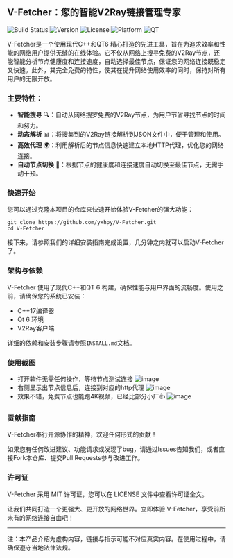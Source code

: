 ## V-Fetcher：您的智能V2Ray链接管理专家

![Build Status](https://img.shields.io/badge/build-passing-brightgreen)
![Version](https://img.shields.io/badge/version-1.0.1-blue)
![License](https://img.shields.io/badge/license-MIT-green)
![Platform](https://img.shields.io/badge/platform-%20Windows%20-lightgrey)
![QT](https://img.shields.io/badge/QT-6.x-blue)

V-Fetcher是一个使用现代C++和QT6 精心打造的先进工具，旨在为追求效率和性能的网络用户提供无缝的在线体验。它不仅从网络上搜寻免费的V2Ray节点，还能智能分析节点健康度和连接速度，自动选择最佳节点，保证您的网络连接既稳定又快速。此外，其完全免费的特性，使其在提升网络使用效率的同时，保持对所有用户的无限开放。

### 主要特性：

- **智能搜寻** 🔍：自动从网络搜罗免费的V2Ray节点，为用户节省寻找节点的时间和努力。
- **动态解析** 📊：将搜集到的V2Ray链接解析到JSON文件中，便于管理和使用。
- **高效代理** 🌍：利用解析后的节点信息快速建立本地HTTP代理，优化您的网络连接。
- **自动节点切换** 🔄：根据节点的健康度和连接速度自动切换至最佳节点，无需手动干预。

### 快速开始

您可以通过克隆本项目的仓库来快速开始体验V-Fetcher的强大功能：

```
git clone https://github.com/yxhpy/V-Fetcher.git
cd V-Fetcher
```

接下来，请参照我们的详细安装指南完成设置，几分钟之内就可以启动V-Fetcher了。

### 架构与依赖

V-Fetcher 使用了现代C++和QT 6 构建，确保性能与用户界面的流畅度。使用之前，请确保您的系统已安装：

- C++17编译器
- Qt 6 环境
- V2Ray客户端

详细的依赖和安装步骤请参照`INSTALL.md`文档。

### 使用截图
* 打开软件无需任何操作，等待节点测试连接
![image](https://github.com/yxhpy/V-Fetcher/assets/50817371/35596629-e15b-4221-be54-389889af301a)
* 右侧显示出节点信息后，连接到对应的http代理
![image](https://github.com/yxhpy/V-Fetcher/assets/50817371/cbd3f3a2-776f-430a-a215-48c2942eafcd)
* 效果不错，免费节点也能跑4K视频，已经比部分小厂👍
![image](https://github.com/yxhpy/V-Fetcher/assets/50817371/7539aca9-b4a1-4670-ac20-202b97ba294c)

### 贡献指南

V-Fetcher奉行开源协作的精神，欢迎任何形式的贡献！

如果您有任何改进建议、功能请求或发现了bug，请通过Issues告知我们，或者直接Fork本仓库、提交Pull Requests参与改进工作。

### 许可证

V-Fetcher 采用 MIT 许可证，您可以在 LICENSE 文件中查看许可证全文。

让我们共同打造一个更强大、更开放的网络世界。立即体验 V-Fetcher，享受前所未有的网络连接自由吧！

---
注：本产品介绍为虚构内容，链接与指示可能不对应真实内容。在使用过程中，请确保遵守当地法律法规。

